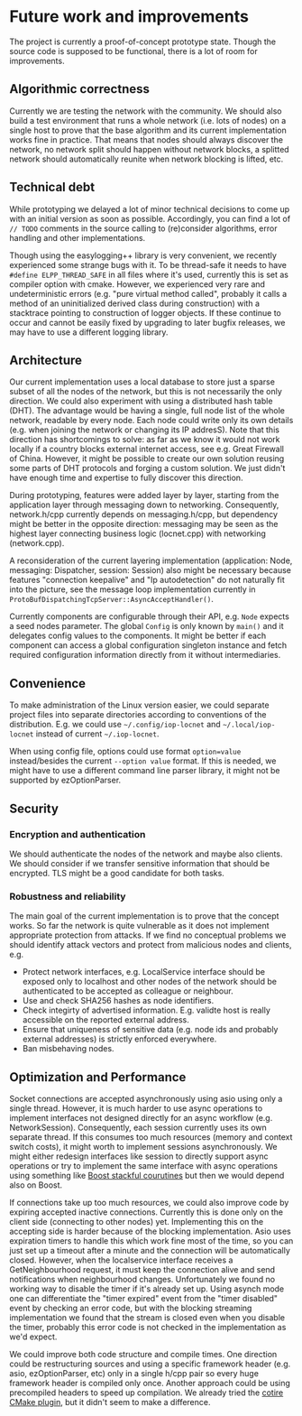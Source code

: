 # Future work and improvements

The project is currently a proof-of-concept prototype state.
Though the source code is supposed to be functional, there is a lot of room for improvements.


## Algorithmic correctness

Currently we are testing the network with the community.
We should also build a test environment that runs a whole network (i.e. lots of nodes)
on a single host to prove that the base algorithm and its current implementation
works fine in practice. That means that nodes should always discover the network,
no network split should happen without network blocks, a splitted network
should automatically reunite when network blocking is lifted, etc.


## Technical debt

While prototyping we delayed a lot of minor technical decisions
to come up with an initial version as soon as possible.
Accordingly, you can find a lot of `// TODO` comments in the source
calling to (re)consider algorithms, error handling and other implementations.

Though using the easylogging++ library is very convenient, we recently experienced some strange bugs with it.
To be thread-safe it needs to have `#define ELPP_THREAD_SAFE` in all files where it's used,
currently this is set as compiler option with cmake. However, we experienced very rare and undeterministic
errors (e.g. "pure virtual method called", probably it calls a method of an uninitialized derived class
during construction) with a stacktrace pointing to construction of logger objects.
If these continue to occur and cannot be easily fixed by upgrading to later bugfix releases,
we may have to use a different logging library.


## Architecture

Our current implementation uses a local database to store just a sparse subset of all the nodes
of the network, but this is not necessarily the only direction.
We could also experiment with using a distributed hash table (DHT).
The advantage would be having a single, full node list of the whole network,
readable by every node. Each node could write only its own details
(e.g. when joining the network or changing its IP addresS).
Note that this direction has shortcomings to solve: as far as we know
it would not work locally if a country blocks external internet access,
see e.g. Great Firewall of China. However, it might be possible to create
our own solution reusing some parts of DHT protocols and forging a custom solution.
We just didn't have enough time and expertise to fully discover this direction.

During prototyping, features were added layer by layer,
starting from the application layer through messaging down to networking.
Consequently, network.h/cpp currently depends on messaging.h/cpp,
but dependency might be better in the opposite direction: messaging may be seen
as the highest layer connecting business logic (locnet.cpp) with networking (network.cpp).

A reconsideration of the current layering implementation (application: Node, messaging: Dispatcher, session: Session)
also might be necessary because features "connection keepalive" and "Ip autodetection"
do not naturally fit into the picture, see the message loop implementation currently in
`ProtoBufDispatchingTcpServer::AsyncAcceptHandler()`.

Currently components are configurable through their API, e.g. `Node` expects a seed nodes parameter.
The global `Config` is only known by `main()` and it delegates config values to the components.
It might be better if each component can access a global configuration singleton instance and
fetch required configuration information directly from it without intermediaries.


## Convenience

To make administration of the Linux version easier, we could separate project files
into separate directories according to conventions of the distribution.
E.g. we could use `~/.config/iop-locnet` and `~/.local/iop-locnet` instead of current `~/.iop-locnet`.

When using config file, options could use format `option=value` instead/besides
the current `--option value` format. If this is needed, we might have to use
a different command line parser library, it might not be supported by ezOptionParser.


## Security

### Encryption and authentication

We should authenticate the nodes of the network and maybe also clients.
We should consider if we transfer sensitive information that should be encrypted.
TLS might be a good candidate for both tasks.

### Robustness and reliability

The main goal of the current implementation is to prove that the concept works.
So far the network is quite vulnerable as it does not implement appropriate protection from attacks.
If we find no conceptual problems we should identify attack vectors and protect from malicious nodes and clients, e.g.

- Protect network interfaces, e.g. LocalService interface should be exposed only to localhost
  and other nodes of the network should be authenticated to be accepted as colleague or neighbour.
- Use and check SHA256 hashes as node identifiers.
- Check integirty of advertised information. E.g. validte host is really accessible
  on the reported external address.
- Ensure that uniqueness of sensitive data (e.g. node ids and probably external addresses)
  is strictly enforced everywhere.
- Ban misbehaving nodes.


## Optimization and Performance

Socket connections are accepted asynchronously using asio using only a single thread.
However, it is much harder to use async operations to implement interfaces
not designed directly for an async workflow (e.g. NetworkSession).
Consequently, each session currently uses its own separate thread.
If this consumes too much resources (memory and context switch costs),
it might worth to implement sessions asynchronously.
We might either redesign interfaces like session to directly support async operations or
try to implement the same interface with async operations using something like
[Boost stackful courutines](http://www.boost.org/doc/libs/1_62_0/doc/html/boost_asio/overview/core/spawn.html)
but then we would depend also on Boost.

If connections take up too much resources, we could also improve code by expiring accepted
inactive connections. Currently this is done only on the client side (connecting to other nodes) yet.
Implementing this on the accepting side is harder because of the blocking implementation.
Asio uses expiration timers to handle this which work fine most of the time,
so you can just set up a timeout after a minute and the connection will be automatically closed.
However, when the localservice interface receives a GetNeighbourhood request,
it must keep the connection alive and send notifications when neighbourhood changes.
Unfortunately we found no working way to disable the timer if it's already set up.
Using asynch mode one can differentiate the "timer expired" event from the "timer disabled"
event by checking an error code, but with the blocking streaming implementation
we found that the stream is closed even when you disable the timer,
probably this error code is not checked in the implementation as we'd expect.

We could improve both code structure and compile times. One direction could be restructuring
sources and using a specific framework header (e.g. asio, ezOptionParser, etc)
only in a single h/cpp pair so every huge framework header is compiled only once.
Another approach could be using precompiled headers to speed up compilation.
We already tried the [cotire CMake plugin](https://github.com/sakra/cotire),
but it didn't seem to make a difference.
